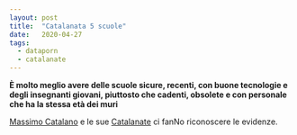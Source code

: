 ```yaml
---
layout: post
title:  "Catalanata 5 scuole"
date:   2020-04-27
tags:
  - dataporn
  - catalanate
---
```


**È molto meglio avere delle scuole sicure, recenti, con buone tecnologie e degli insegnanti giovani, piuttosto che cadenti, obsolete e con personale che ha la stessa età dei muri**

[Massimo Catalano](https://it.wikipedia.org/wiki/Massimo_Catalano) e le sue [Catalanate](https://youtu.be/JGpSoU66kQU) ci fanNo riconoscere le evidenze.
